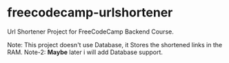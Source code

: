 # freecodecamp-urlshortener
Url Shortener Project for FreeCodeCamp Backend Course.

Note: This project doesn't use Database, it Stores the shortened links in the RAM.
Note-2: **Maybe** later i will add Database support.
